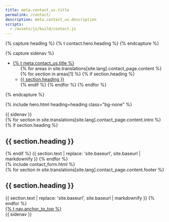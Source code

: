 ```yaml
---
title: meta.contact_us.title
permalink: /contact/
description: meta.contact_us.description
scripts:
  - /assets/js/build/contact.js
---
```


{% capture heading %}
  {% t contact.hero.heading %}
{% endcapture %}

{% capture sidenav %}
  <nav aria-label="{% t accessible_labels.secondary_navigation %}">
    <ul class="usa-sidenav">
      <li class="usa-sidenav__item">
        <a href="/contact/" class="usa-current">{% t meta.contact_us.title %}</a>
        <ul class="usa-sidenav__sublist">
          {% for areas in site.translations[site.lang].contact_page.content %}
            {% for section in areas[1] %}
              {% if section.heading %}
                <li class="usa-sidenav__item">
                  <a href="#{{ section.heading | slugify: 'ascii' }}">
                    {{ section.heading }}
                  </a>
                </li>
              {% endif %}
            {% endfor %}
          {% endfor %}
        </ul>
      </li>
    </ul>
  </nav>
{% endcapture %}

{% include hero.html heading=heading class="bg-none" %}

<div class="container">
  <article class="page-content grid-row">
    <div class="desktop:display-none grid-col-12 margin-bottom-3">
      {{ sidenav }}
    </div>
    <div class="page-content__prose grid-col-12 desktop:grid-col-8">
      {% for section in site.translations[site.lang].contact_page.content.intro %}
        {% if section.heading %}
          <h2 id="{{ section.heading | slugify: 'ascii' }}">
            {{ section.heading }}
          </h2>
        {% endif %}
        {{ section.text | replace: 'site.baseurl', site.baseurl | markdownify }}
      {% endfor %}
      <div class="desktop:grid-col-9">
        {% include contact_form.html %}
      </div>
      <footer class="page-content__footer">
        {% for section in site.translations[site.lang].contact_page.content.footer %}
          <h2 id="{{ section.heading | slugify: 'ascii' }}">
            {{ section.heading }}
          </h2>
          {{ section.text | replace: 'site.baseurl', site.baseurl | markdownify }}
        {% endfor %}
      </footer>
      <a href="#" class="anchor-to-top">{% t nav.anchor_to_top %}</a>
    </div>
    <div class="display-none desktop:display-block grid-offset-1 grid-col-3">
      {{ sidenav }}
    </div>
  </article>
</div>
